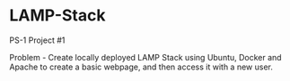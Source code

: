 # LAMP-Stack
PS-1 Project #1

Problem - Create locally deployed LAMP Stack using Ubuntu, Docker and Apache to create a basic webpage, and then access it with a new user.
